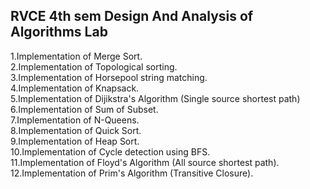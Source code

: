 ## RVCE 4th sem Design And Analysis of Algorithms Lab<br>
1.Implementation of Merge Sort.<br>
2.Implementation of Topological sorting.<br>
3.Implementation of Horsepool string matching.<br>
4.Implementation of Knapsack.<br>
5.Implementation of Dijikstra's Algorithm (Single source shortest path)<br>
6.Implementation of Sum of Subset.<br>
7.Implementation of N-Queens.<br>
8.Implementation of Quick Sort.<br>
9.Implementation of Heap Sort.<br>
10.Implementation of Cycle detection using BFS.<br>
11.Implementation of Floyd's Algorithm (All source shortest path).<br>
12.Implementation of Prim's Algorithm (Transitive Closure).<br>
